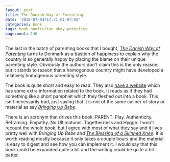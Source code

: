```yaml
---
layout: post
title: The Danish Way of Parenting
date: '2018-07-04T17:31:01-07:00'
categories: book
tags: book nonfiction okay parenting
pagecount: 146
---
```


The last in the batch of parenting books that I bought, [*The Danish Way of Parenting*][book-amaz]
turns to Denmark as a bastion of happiness to explain why the country is so generally happy by
placing the blame on their unique parenting style. Obviously the authors don't claim this is the
only reason, but it stands to reason that a homogenous country might have developed a relatively
homogenous parenting style.

The book is quite short and easy to read. They also [have a website][danish] which has some extra
information related to the book. It reads as if they had something like a short pamphlet which they
fleshed out into a book. This isn't necessarily bad, just saying that it is not of the same caliber
of story or material as say [*Bringing Up Bebe*](/book/2018/06/29/bringing-up-bebe.html).

There is an acronym that drives this book: PARENT. Play. Authenticity. Reframing. Empathy. No
Ultimatums. Togetherness and Hygge. I won't recount the whole book, but I agree with most of what
they say and it jives pretty well with  *Bringing Up Bebe* and [*The Blessing of a Skinned Knee*](/book/2018/03/22/the-blessing-of-a-skinned-knee.html).
It is worth reading mostly because it only takes a couple hours and the material is easy to digest
and see how you can implement it. I would say that this book could be expanded quite a bit and the
writing could be quite a bit better.


[book-amaz]:      https://amzn.to/2tTY6H2
[danish]:         http://thedanishway.com/
